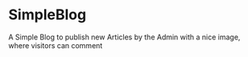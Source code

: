 # SimpleBlog
A Simple Blog to publish new Articles by the Admin with a nice image, where visitors can comment
